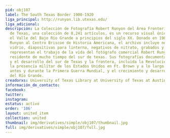 ```yaml
---
pid: obj107
label: The South Texas Border 1900-1920
liga_principal: http://runyon.lib.utexas.edu/
liga_adicional: 
descripción: La Colección de Fotografía Robert Runyon del Área Fronteriza del Sur
  de Texas, una colección de 8,241 artículos, es un recurso visual único que documenta
  el Valle del Bajo Río Grande a principios del siglo XX. Donado en 1986 por la familia
  Runyon al Centro Briscoe de Historia Americana, el archivo incluye negativos de
  vidrio, diapositivas para linterna, negativos de nitrato, grabados y postales, que
  representan el trabajo de la vida del fotógrafo comercial Robert Runyon (1881-1968),
  residente de mucho tiempo del sur de texas. Sus fotografías documentan la historia
  y el desarrollo del sur de Texas y la frontera, incluida la Revolución Mexicana,
  la presencia militar de los Estados Unidos en Ft. Brown y a lo largo de la frontera
  antes y durante la Primera Guerra Mundial, y el crecimiento y desarrollo del Valle
  del Río Grande.
creadorxs: University of Texas Library at University of Texas at Austin
información_de_contacto: 
facebook: 
twitter: 
instagram: 
estatus: activo
order: '106'
layout: united_item
collection: united
thumbnail: img/derivatives/simple/obj107/thumbnail.jpg
full: img/derivatives/simple/obj107/full.jpg
---
```

